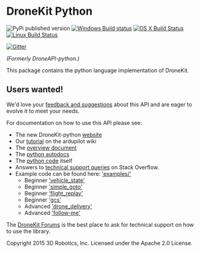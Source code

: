 # DroneKit Python

![PyPi published version](https://img.shields.io/pypi/v/dronekit.svg)
[![Windows Build status](https://img.shields.io/appveyor/ci/3drobotics/dronekit-python/master.svg?label=windows)](https://ci.appveyor.com/project/3drobotics/dronekit-python/branch/master)
[![OS X Build Status](https://img.shields.io/travis/dronekit/dronekit-python/master.svg?label=os%20x)](https://travis-ci.org/dronekit/dronekit-python)
[![Linux Build Status](https://img.shields.io/circleci/project/dronekit/dronekit-python/master.svg?label=linux)](https://circleci.com/gh/dronekit/dronekit-python)

[![Gitter](https://badges.gitter.im/Join%20Chat.svg)](https://gitter.im/dronekit/dronekit-python?utm_source=badge&utm_medium=badge&utm_campaign=pr-badge&utm_content=badge)

*(Formerly DroneAPI-python.)*

This package contains the python language implementation of DroneKit.

## Users wanted!

We'd love your [feedback and suggestions](https://github.com/dronekit/dronekit-python/issues) about this API and are eager to evolve it to meet your needs.

For documentation on how to use this API please see:

* The new DroneKit-python [website](http://python.dronekit.io/)
* Our [tutorial](http://dev.ardupilot.com/wiki/droneapi-tutorial/) on the ardupilot wiki
* The [overview document](https://docs.google.com/document/d/1ihKneLwA4hXmKS1W2pbG9lty_EAwbmy0giusUwQ8dto)
* The [python autodocs](http://python.dronekit.io/automodule.html)
* The [python code](droneapi/lib/__init__.py) itself
* Answers to [technical support queries](http://stackoverflow.com/questions/tagged/dronekit-python) on Stack Overflow.
* Example code can be found here: ['examples/'](examples/)
    * Beginner ['vehicle_state'](examples/vehicle_state/vehicle_state.py)
    * Beginner ['simple_goto'](examples/simple_goto/simple_goto.py)
    * Beginner ['flight_replay'](examples/flight_replay/flight_replay.py)
    * Beginner ['gcs'](examples/gcs/microgcs.py)
    * Advanced ['drone_delivery'](examples/drone_delivery/)
    * Advanced ['follow-me'](examples/follow_me/)

The [DroneKit Forums](http://discuss.dronekit.io) is the best place to ask for technical support on how to use the library.

Copyright 2015 3D Robotics, Inc. Licensed under the Apache 2.0 License.
